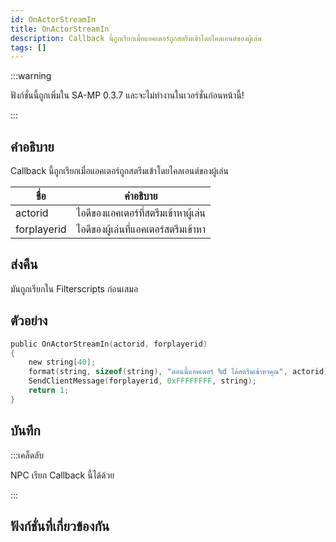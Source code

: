 ```yaml
---
id: OnActorStreamIn
title: OnActorStreamIn
description: Callback นี้ถูกเรียกเมื่อแอคเตอร์ถูกสตรีมเข้าโดยไคลเอนต์ของผู้เล่น
tags: []
---
```


:::warning

ฟังก์ชั่นนี้ถูกเพิ่มใน SA-MP 0.3.7 และจะไม่ทำงานในเวอร์ชั่นก่อนหน้านี้!

:::

## คำอธิบาย

Callback นี้ถูกเรียกเมื่อแอคเตอร์ถูกสตรีมเข้าโดยไคลเอนต์ของผู้เล่น

| ชื่อ            | คำอธิบาย                                                       |
| ------------- | ------------------------------------------------------------- |
| actorid       | ไอดีของแอคเตอร์ที่สตรีมเข้าหาผู้เล่น                                   |
| forplayerid   | ไอดีของผู้เล่นที่แอคเตอร์สตรีมเข้าหา                                   |

## ส่งคืน

มันถูกเรียกใน Filterscripts ก่อนเสมอ

## ตัวอย่าง

```c
public OnActorStreamIn(actorid, forplayerid)
{
    new string[40];
    format(string, sizeof(string), "ตอนนี้แอคเตอร์ %d ได้สตรีมเข้าหาคุณ", actorid);
    SendClientMessage(forplayerid, 0xFFFFFFFF, string);
    return 1;
}
```

## บันทึก

:::เคล็ดลับ

NPC เรียก Callback นี้ได้ด้วย

:::

## ฟังก์ชั่นที่เกี่ยวข้องกัน
